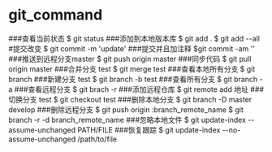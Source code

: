 # git_command

###查看当前状态 
$ git status 
###添加到本地版本库
$ git add .
$ git add --all
#提交改变
$ git commit -m 'update'
###提交并且加注释 
$git commit -am ''
###推送到远程分支master
$ git push origin master
###同步代码
$ git pull origin master
###合并分支 test
$ git merge test
###查看本地所有分支
$ git branch
###新建分支 test
$ git branch -b test
###查看所有分支
$ git branch -a
###查看远程分支
$ git brach -r
###添加远程仓库
$ git remote add 地址
###切换分支 test
$ git checkout test
###删除本地分支
$ git branch -D master develop 
###删除远程分支
$ git push origin :branch_remote_name
$ git branch -r -d branch_remote_name
###忽略本地文件
$ git update-index --assume-unchanged PATH/FILE 
###恢复跟踪
$ git update-index --no-assume-unchanged /path/to/file 
